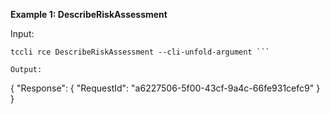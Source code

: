 **Example 1: DescribeRiskAssessment**



Input: 

```
tccli rce DescribeRiskAssessment --cli-unfold-argument ```

Output: 
```
{
    "Response": {
        "RequestId": "a6227506-5f00-43cf-9a4c-66fe931cefc9"
    }
}
```

